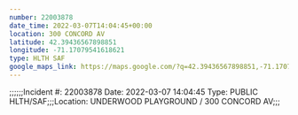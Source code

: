 ```yaml
---
number: 22003878
date_time: 2022-03-07T14:04:45+00:00
location: 300 CONCORD AV
latitude: 42.39436567898851
longitude: -71.17079541618621
type: HLTH SAF
google_maps_link: https://maps.google.com/?q=42.39436567898851,-71.17079541618621
---
```


;;;;;;Incident #: 22003878   Date: 2022-03-07 14:04:45   Type: PUBLIC HLTH/SAF;;;Location: UNDERWOOD PLAYGROUND / 300 CONCORD AV;;;
